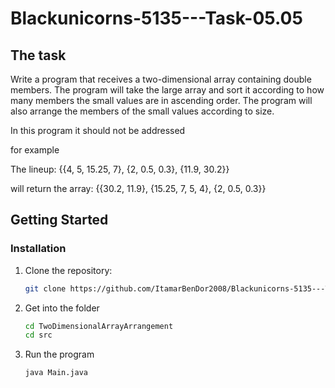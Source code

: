 # Blackunicorns-5135---Task-05.05

## The task

Write a program that receives a two-dimensional array containing double members.
The program will take the large array and sort it according to how many members the small values ​​are in ascending order.
The program will also arrange the members of the small values ​​according to size.

In this program it should not be addressed

for example

The lineup: {{4, 5, 15.25, 7}, {2, 0.5, 0.3}, {11.9, 30.2}}

will return the array: {{30.2, 11.9}, {15.25, 7, 5, 4}, {2, 0.5, 0.3}}

## Getting Started

### Installation

1. Clone the repository:

    ```sh
    git clone https://github.com/ItamarBenDor2008/Blackunicorns-5135---Task-03.03.git
    ```

2. Get into the folder

    ```sh
    cd TwoDimensionalArrayArrangement
    cd src
    ```
3. Run the program

    ```sh
    java Main.java
    ```
